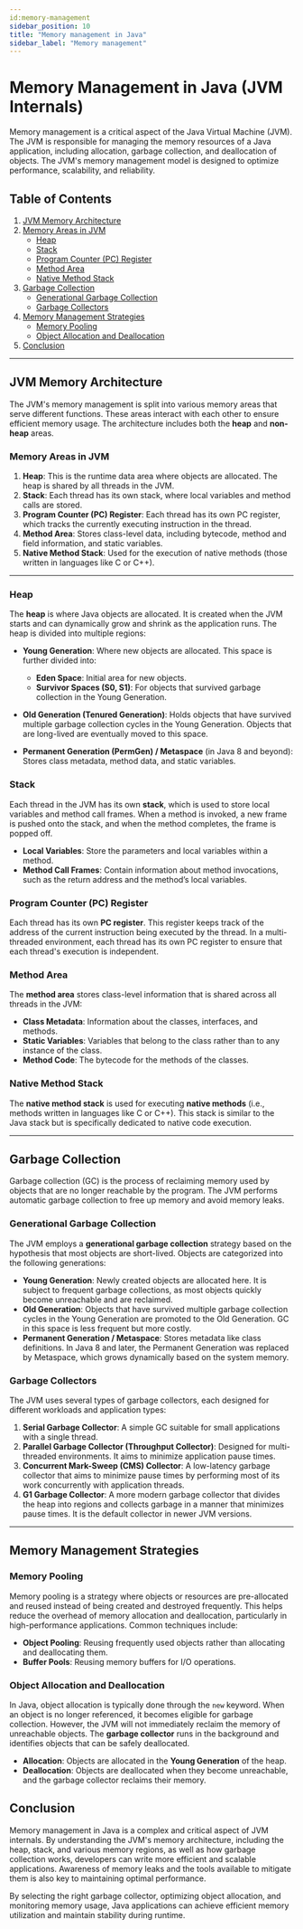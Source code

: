```yaml
---
id:memory-management
sidebar_position: 10
title: "Memory management in Java"
sidebar_label: "Memory management"
---
```


# Memory Management in Java (JVM Internals)

Memory management is a critical aspect of the Java Virtual Machine (JVM). The JVM is responsible for managing the memory resources of a Java application, including allocation, garbage collection, and deallocation of objects. The JVM's memory management model is designed to optimize performance, scalability, and reliability.

## Table of Contents
1. [JVM Memory Architecture](#jvm-memory-architecture)
2. [Memory Areas in JVM](#memory-areas-in-jvm)
   - [Heap](#heap)
   - [Stack](#stack)
   - [Program Counter (PC) Register](#program-counter-pc-register)
   - [Method Area](#method-area)
   - [Native Method Stack](#native-method-stack)
3. [Garbage Collection](#garbage-collection)
   - [Generational Garbage Collection](#generational-garbage-collection)
   - [Garbage Collectors](#garbage-collectors)
4. [Memory Management Strategies](#memory-management-strategies)
   - [Memory Pooling](#memory-pooling)
   - [Object Allocation and Deallocation](#object-allocation-and-deallocation)
5. [Conclusion](#conclusion)

---

## JVM Memory Architecture

The JVM's memory management is split into various memory areas that serve different functions. These areas interact with each other to ensure efficient memory usage. The architecture includes both the **heap** and **non-heap** areas.

### Memory Areas in JVM

1. **Heap**: This is the runtime data area where objects are allocated. The heap is shared by all threads in the JVM.
2. **Stack**: Each thread has its own stack, where local variables and method calls are stored.
3. **Program Counter (PC) Register**: Each thread has its own PC register, which tracks the currently executing instruction in the thread.
4. **Method Area**: Stores class-level data, including bytecode, method and field information, and static variables.
5. **Native Method Stack**: Used for the execution of native methods (those written in languages like C or C++).

---

### Heap

The **heap** is where Java objects are allocated. It is created when the JVM starts and can dynamically grow and shrink as the application runs. The heap is divided into multiple regions:

- **Young Generation**: Where new objects are allocated. This space is further divided into:
  - **Eden Space**: Initial area for new objects.
  - **Survivor Spaces (S0, S1)**: For objects that survived garbage collection in the Young Generation.
  
- **Old Generation (Tenured Generation)**: Holds objects that have survived multiple garbage collection cycles in the Young Generation. Objects that are long-lived are eventually moved to this space.

- **Permanent Generation (PermGen) / Metaspace** (in Java 8 and beyond): Stores class metadata, method data, and static variables.

### Stack

Each thread in the JVM has its own **stack**, which is used to store local variables and method call frames. When a method is invoked, a new frame is pushed onto the stack, and when the method completes, the frame is popped off.

- **Local Variables**: Store the parameters and local variables within a method.
- **Method Call Frames**: Contain information about method invocations, such as the return address and the method’s local variables.

### Program Counter (PC) Register

Each thread has its own **PC register**. This register keeps track of the address of the current instruction being executed by the thread. In a multi-threaded environment, each thread has its own PC register to ensure that each thread's execution is independent.

### Method Area

The **method area** stores class-level information that is shared across all threads in the JVM:

- **Class Metadata**: Information about the classes, interfaces, and methods.
- **Static Variables**: Variables that belong to the class rather than to any instance of the class.
- **Method Code**: The bytecode for the methods of the classes.

### Native Method Stack

The **native method stack** is used for executing **native methods** (i.e., methods written in languages like C or C++). This stack is similar to the Java stack but is specifically dedicated to native code execution.

---

## Garbage Collection

Garbage collection (GC) is the process of reclaiming memory used by objects that are no longer reachable by the program. The JVM performs automatic garbage collection to free up memory and avoid memory leaks.

### Generational Garbage Collection

The JVM employs a **generational garbage collection** strategy based on the hypothesis that most objects are short-lived. Objects are categorized into the following generations:

- **Young Generation**: Newly created objects are allocated here. It is subject to frequent garbage collections, as most objects quickly become unreachable and are reclaimed.
- **Old Generation**: Objects that have survived multiple garbage collection cycles in the Young Generation are promoted to the Old Generation. GC in this space is less frequent but more costly.
- **Permanent Generation / Metaspace**: Stores metadata like class definitions. In Java 8 and later, the Permanent Generation was replaced by Metaspace, which grows dynamically based on the system memory.

### Garbage Collectors

The JVM uses several types of garbage collectors, each designed for different workloads and application types:

1. **Serial Garbage Collector**: A simple GC suitable for small applications with a single thread.
2. **Parallel Garbage Collector (Throughput Collector)**: Designed for multi-threaded environments. It aims to minimize application pause times.
3. **Concurrent Mark-Sweep (CMS) Collector**: A low-latency garbage collector that aims to minimize pause times by performing most of its work concurrently with application threads.
4. **G1 Garbage Collector**: A more modern garbage collector that divides the heap into regions and collects garbage in a manner that minimizes pause times. It is the default collector in newer JVM versions.

---

## Memory Management Strategies

### Memory Pooling

Memory pooling is a strategy where objects or resources are pre-allocated and reused instead of being created and destroyed frequently. This helps reduce the overhead of memory allocation and deallocation, particularly in high-performance applications. Common techniques include:

- **Object Pooling**: Reusing frequently used objects rather than allocating and deallocating them.
- **Buffer Pools**: Reusing memory buffers for I/O operations.

### Object Allocation and Deallocation

In Java, object allocation is typically done through the `new` keyword. When an object is no longer referenced, it becomes eligible for garbage collection. However, the JVM will not immediately reclaim the memory of unreachable objects. The **garbage collector** runs in the background and identifies objects that can be safely deallocated.

- **Allocation**: Objects are allocated in the **Young Generation** of the heap.
- **Deallocation**: Objects are deallocated when they become unreachable, and the garbage collector reclaims their memory.


## Conclusion

Memory management in Java is a complex and critical aspect of JVM internals. By understanding the JVM's memory architecture, including the heap, stack, and various memory regions, as well as how garbage collection works, developers can write more efficient and scalable applications. Awareness of memory leaks and the tools available to mitigate them is also key to maintaining optimal performance.

By selecting the right garbage collector, optimizing object allocation, and monitoring memory usage, Java applications can achieve efficient memory utilization and maintain stability during runtime.
